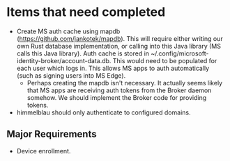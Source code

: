 # Items that need completed

* Create MS auth cache using mapdb (https://github.com/jankotek/mapdb). This will require either writing our own Rust database implementation, or calling into this Java library (MS calls this Java library). Auth cache is stored in ~/.config/microsoft-identity-broker/account-data.db. This would need to be populated for each user which logs in. This allows MS apps to auth automatically (such as signing users into MS Edge).
  * Perhaps creating the mapdb isn't necessary. It actually seems likely that MS apps are receiving auth tokens from the Broker daemon somehow. We should implement the Broker code for providing tokens.
* himmelblau should only authenticate to configured domains.

## Major Requirements

* Device enrollment.
